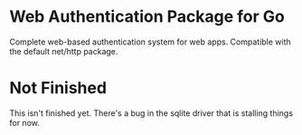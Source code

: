 # Web Authentication Package for Go

Complete web-based authentication system for web apps. Compatible with the default net/http package.

# Not Finished

This isn't finished yet. There's a bug in the sqlite driver that is stalling things for now.

